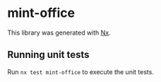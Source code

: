 # mint-office

This library was generated with [Nx](https://nx.dev).

## Running unit tests

Run `nx test mint-office` to execute the unit tests.
